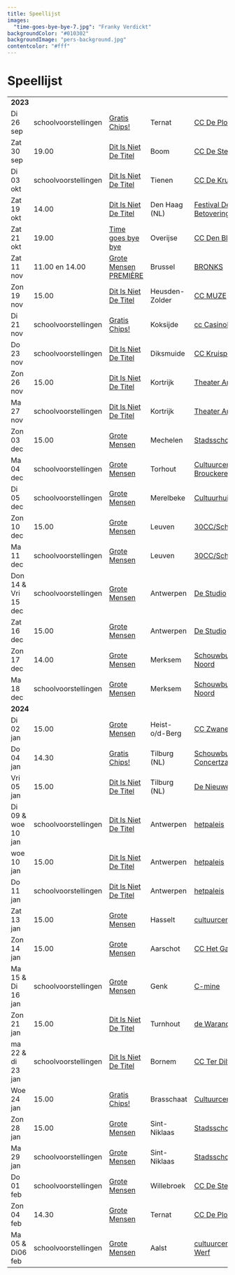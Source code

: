 ```yaml
---
title: Speellijst
images:
  "time-goes-bye-bye-7.jpg": "Franky Verdickt"
backgroundColor: "#010302"
backgroundImage: "pers-background.jpg"
contentcolor: "#fff"
---
```

# Speellijst

<div class="table-responsive">
<table class="playlist">
<tr><td colspan="5"><strong>2023</strong></td></tr>
<tr><td>Di 26 sep</td><td>schoolvoorstellingen</td><td><a href="/nl/shows/Gratis-chips">Gratis Chips!</a></td><td>Ternat</td><td><a href="https://www.ccdeploter.be/">CC De Ploter</a></td></tr>
<tr><td>Zat 30 sep</td><td>19.00</td><td><a href="/nl/shows/dit-is-niet-de-titel">Dit Is Niet De Titel</a></td><td>Boom</td><td><a href="https://www.desteigerboom.be/">CC De Steiger</a></td></tr>
<tr><td>Di 03 okt</td><td>schoolvoorstellingen</td><td><a href="/nl/shows/dit-is-niet-de-titel">Dit Is Niet De Titel</a></td><td>Tienen</td><td><a href="https://www.dekruisboog.be/">CC De Kruisboog</a></td></tr>
<tr><td>Zat 19 okt</td><td>14.00</td><td><a href="/nl/shows/dit-is-niet-de-titel">Dit Is Niet De Titel</a></td><td>Den Haag (NL)</td><td><a href="https://www.debetovering.nl/">Festival De Betovering</a></td></tr>
<tr><td>Zat 21 okt</td><td>19.00</td><td><a href="/nl/shows/time-goes-bye-bye">Time goes bye bye</a></td><td>Overijse</td><td><a href="https://www.denblank.be/">CC Den Blank</a></td></tr>
<tr><td>Zat 11 nov</td><td>11.00 en 14.00 </td><td><a href="/nl/shows/grote-mensen">Grote Mensen PREMIÈRE</a></td><td>Brussel</td><td><a href="https://www.BRONKS.be/">BRONKS</a></td></tr>
<tr><td>Zon 19 nov</td><td>15.00</td><td><a href="/nl/shows/dit-is-niet-de-titel">Dit Is Niet De Titel</a></td><td>Heusden-Zolder</td><td><a href="https://www.muze.be/">CC MUZE</a></td></tr>
<tr><td>Di 21 nov</td><td>schoolvoorstellingen</td><td><a href="/nl/shows/Gratis-chips">Gratis Chips!</a></td><td>Koksijde</td><td><a href="https://www.casinokoksijde.be/">cc CasinoKoksijde</a></td></tr>
<tr><td>Do 23 nov</td><td>schoolvoorstellingen</td><td><a href="/nl/shows/dit-is-niet-de-titel">Dit Is Niet De Titel</a></td><td>Diksmuide</td><td><a href="https://www.cckruispunt.be/">CC Kruispunt</a></td></tr>
<tr><td>Zon 26 nov</td><td>15.00</td><td><a href="/nl/shows/dit-is-niet-de-titel">Dit Is Niet De Titel</a></td><td>Kortrijk</td><td><a href="https://www.cultuurcentrumkortrijk.be/">Theater Antigone</a></td></tr>
<tr><td>Ma 27 nov</td><td>schoolvoorstellingen</td><td><a href="/nl/shows/dit-is-niet-de-titel">Dit Is Niet De Titel</a></td><td>Kortrijk</td><td><a href="https://www.cultuurcentrumkortrijk.be/">Theater Antigone</a></td></tr>
<tr><td>Zon 03 dec</td><td>15.00 </td><td><a href="/nl/shows/grote-mensen">Grote Mensen</a></td><td>Mechelen</td><td><a href="https://www.cultuurcentrummechelen.be/">Stadsschouwburg</a></td></tr>
<tr><td>Ma 04 dec</td><td>schoolvoorstellingen </td><td><a href="/nl/shows/grote-mensen">Grote Mensen</a></td><td>Torhout</td><td><a href="https://www.ccdebrouckere.be/">Cultuurcentrum de Brouckere</a></td></tr>
<tr><td>Di 05 dec</td><td>schoolvoorstellingen </td><td><a href="/nl/shows/grote-mensen">Grote Mensen</a></td><td>Merelbeke</td><td><a href="https://www.cultuurhuis.merelbeke.be/">Cultuurhuis</a></td></tr>
<tr><td>Zon 10 dec</td><td>15.00 </td><td><a href="/nl/shows/grote-mensen">Grote Mensen</a></td><td>Leuven</td><td><a href="https://www.30cc.be/">30CC/Schouwburg</a></td></tr>
<tr><td>Ma 11 dec</td><td>schoolvoorstellingen </td><td><a href="/nl/shows/grote-mensen">Grote Mensen</a></td><td>Leuven</td><td><a href="https://www.30cc.be/">30CC/Schouwburg</a></td></tr>
<tr><td>Don 14 & Vri 15 dec</td><td>schoolvoorstellingen </td><td><a href="/nl/shows/grote-mensen">Grote Mensen</a></td><td>Antwerpen</td><td><a href="https://www.destudio.com/">De Studio</a></td></tr>
<tr><td>Zat 16 dec</td><td>15.00 </td><td><a href="/nl/shows/grote-mensen">Grote Mensen</a></td><td>Antwerpen</td><td><a href="https://www.destudio.com/">De Studio</a></td></tr>
<tr><td>Zon 17 dec</td><td>14.00 </td><td><a href="/nl/shows/grote-mensen">Grote Mensen</a></td><td>Merksem</td><td><a href="https://www.schouwburgnoord.be/">Schouwburg Noord</a></td></tr>
<tr><td>Ma 18 dec</td><td>schoolvoorstellingen </td><td><a href="/nl/shows/grote-mensen">Grote Mensen</a></td><td>Merksem</td><td><a href="https://www.schouwburgnoord.be/">Schouwburg Noord</a></td></tr>
  
<tr><td colspan="5"><strong>2024</strong></td></tr>
<tr><td>Di 02 jan</td><td>15.00 </td><td><a href="/nl/shows/grote-mensen">Grote Mensen</a></td><td>Heist-o/d-Berg</td><td><a href="https://www.zwaneberg.be/">CC Zwaneberg</a></td></tr>
<tr><td>Do 04 jan</td><td>14.30</td><td><a href="/nl/shows/Gratis-chips">Gratis Chips!</a></td><td>Tilburg (NL)</td><td><a href="https://www.schouwburgconcertzaaltilburg.nl/">Schouwburg Concertzaal</a></td></tr>
<tr><td>Vri 05 jan</td><td>15.00</td><td><a href="/nl/shows/dit-is-niet-de-titel">Dit Is Niet De Titel</a></td><td>Tilburg (NL)</td><td><a href="https://www.denieuwevorst.nl/">De Nieuwe Vorst</a></td></tr>
<tr><td>Di 09 & woe 10 jan</td><td>schoolvoorstellingen</td><td><a href="/nl/shows/dit-is-niet-de-titel">Dit Is Niet De Titel</a></td><td>Antwerpen</td><td><a href="https://www.hetpaleis.be/">hetpaleis</a></td></tr>
<tr><td>woe 10 jan</td><td>15.00</td><td><a href="/nl/shows/dit-is-niet-de-titel">Dit Is Niet De Titel</a></td><td>Antwerpen</td><td><a href="https://www.hetpaleis.be/">hetpaleis</a></td></tr>
<tr><td>Do 11 jan</td><td>schoolvoorstellingen</td><td><a href="/nl/shows/dit-is-niet-de-titel">Dit Is Niet De Titel</a></td><td>Antwerpen</td><td><a href="https://www.hetpaleis.be/">hetpaleis</a></td></tr>
<tr><td>Zat 13 jan</td><td>15.00 </td><td><a href="/nl/shows/grote-mensen">Grote Mensen</a></td><td>Hasselt</td><td><a href="https://www.ccha.be/">cultuurcentrum</a></td></tr>
<tr><td>Zon 14 jan</td><td>15.00 </td><td><a href="/nl/shows/grote-mensen">Grote Mensen</a></td><td>Aarschot</td><td><a href="https://www.hetgasthuis.be/">CC Het Gasthuis</a></td></tr>
<tr><td>Ma 15 & Di 16 jan</td><td>schoolvoorstellingen </td><td><a href="/nl/shows/grote-mensen">Grote Mensen</a></td><td>Genk</td><td><a href="https://www.c-mine.be/">C-mine</a></td></tr>
<tr><td>Zon 21 jan</td><td>15.00</td><td><a href="/nl/shows/dit-is-niet-de-titel">Dit Is Niet De Titel</a></td><td>Turnhout</td><td><a href="https://www.warande.be/">de Warande</a></td></tr>
<tr><td>ma 22 & di 23 jan</td><td>schoolvoorstellingen</td><td><a href="/nl/shows/dit-is-niet-de-titel">Dit Is Niet De Titel</a></td><td>Bornem</td><td><a href="https://www.terdilft.be/">CC Ter Dilft</a></td></tr>
<tr><td>Woe 24 jan</td><td>15.00</td><td><a href="/nl/shows/Gratis-chips">Gratis Chips!</a></td><td>Brasschaat</td><td><a href="https://www.cultuurcentrumbrasschaat.be/">Cultuurcentrum</a></td></tr>
<tr><td>Zon 28 jan</td><td>15.00 </td><td><a href="/nl/shows/grote-mensen">Grote Mensen</a></td><td>Sint-Niklaas</td><td><a href="https://www.ccsintniklaas.be/">Stadsschouwburg</a></td></tr>
<tr><td>Ma 29 jan</td><td>schoolvoorstellingen </td><td><a href="/nl/shows/grote-mensen">Grote Mensen</a></td><td>Sint-Niklaas</td><td><a href="https://www.ccsintniklaas.be/">Stadsschouwburg</a></td></tr>
<tr><td>Do 01 feb</td><td>schoolvoorstellingen </td><td><a href="/nl/shows/grote-mensen">Grote Mensen</a></td><td>Willebroek</td><td><a href="https://www.ccdester.willebroek.be/">CC De Ster</a></td></tr>
<tr><td>Zon 04 feb</td><td>14.30</td><td><a href="/nl/shows/grote-mensen">Grote Mensen</a></td><td>Ternat</td><td><a href="https://www.ccdeploter.be/">CC De Ploter</a></td></tr>
<tr><td>Ma 05 & Di06 feb</td><td>schoolvoorstellingen </td><td><a href="/nl/shows/grote-mensen">Grote Mensen</a></td><td>Aalst</td><td><a href="https://www.ccdewerf.be/">cultuurcentrum De Werf</a></td></tr>


</table>
</div>
